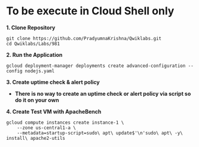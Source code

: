 # **To be execute in Cloud Shell only**

**1. Clone Repository**

    git clone https://github.com/PradyumnaKrishna/Qwiklabs.git
    cd Qwiklabs/Labs/981

**2. Run the Application**

    gcloud deployment-manager deployments create advanced-configuration --config nodejs.yaml


**3. Create uptime check & alert policy**

 - **There is no way to create an uptime check or alert policy via script so do it on your own**

**4. Create Test VM with ApacheBench**

    gcloud compute instances create instance-1 \
        --zone us-central1-a \
	    --metadata=startup-script=sudo\ apt\ update$'\n'sudo\ apt\ -y\ install\ apache2-utils
